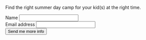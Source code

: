 Find the right summer day camp for your kid(s) at the right time.
<form action="https://formspree.io/campa@dangur.com" method="POST" />
Name
<input type="text" name="name">
<br />
Email address
<input type="email" name="email">
<br />
<input type="submit" value="Send me more info">
